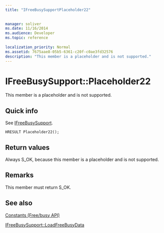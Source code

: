 ```yaml
---
title: "IFreeBusySupportPlaceholder22"
 
 
manager: soliver
ms.date: 11/16/2014
ms.audience: Developer
ms.topic: reference
 
localization_priority: Normal
ms.assetid: 7675aae8-05b5-6361-c20f-c0ae3fd32576
description: "This member is a placeholder and is not supported."
---
```


# IFreeBusySupport::Placeholder22

This member is a placeholder and is not supported.
  
## Quick info

See [IFreeBusySupport](ifreebusysupport.md).
  
```
HRESULT Placeholder22();
```

## Return values

Always S_OK, because this member is a placeholder and is not supported.
  
## Remarks

This member must return S_OK.
  
## See also



[Constants (Free/busy API)](constants-free-busy-api.md)
  
[IFreeBusySupport::LoadFreeBusyData](ifreebusysupport-loadfreebusydata.md)

